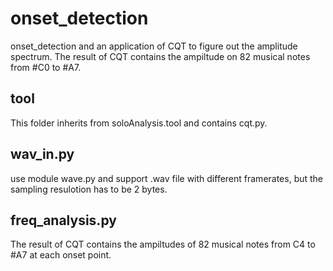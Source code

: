 onset_detection
===============
onset_detection and an application of CQT to figure out the amplitude spectrum.
The result of CQT contains the ampiltude on 82 musical notes from #C0 to #A7.

tool
---------------
This folder inherits from soloAnalysis.tool and contains cqt.py.

wav_in.py
---------------
use module wave.py and support .wav file with different framerates, but the sampling resulotion has to be 2 bytes.

freq_analysis.py
----------------
The result of CQT contains the ampiltudes of 82 musical notes from C4 to #A7 at each onset point.
